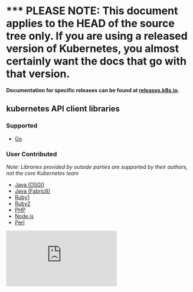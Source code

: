 <!-- BEGIN MUNGE: UNVERSIONED_WARNING -->

<!-- BEGIN STRIP_FOR_RELEASE -->

<h1>*** PLEASE NOTE: This document applies to the HEAD of the source
tree only. If you are using a released version of Kubernetes, you almost
certainly want the docs that go with that version.</h1>

<strong>Documentation for specific releases can be found at
[releases.k8s.io](http://releases.k8s.io).</strong>

<!-- END STRIP_FOR_RELEASE -->

<!-- END MUNGE: UNVERSIONED_WARNING -->
## kubernetes API client libraries

### Supported
   * [Go](https://github.com/GoogleCloudPlatform/kubernetes/tree/master/pkg/client)

### User Contributed
*Note: Libraries provided by outside parties are supported by their authors, not the core Kubernetes team*

   * [Java (OSGI)](https://bitbucket.org/amdatulabs/amdatu-kubernetes)
   * [Java (Fabric8)](https://github.com/fabric8io/fabric8/tree/master/components/kubernetes-api)
   * [Ruby1](https://github.com/Ch00k/kuber)
   * [Ruby2](https://github.com/abonas/kubeclient)
   * [PHP](https://github.com/devstub/kubernetes-api-php-client)
   * [Node.js](https://github.com/tenxcloud/node-kubernetes-client)
   * [Perl](https://metacpan.org/pod/Net::Kubernetes)



[![Analytics](https://kubernetes-site.appspot.com/UA-36037335-10/GitHub/docs/client-libraries.md?pixel)]()
